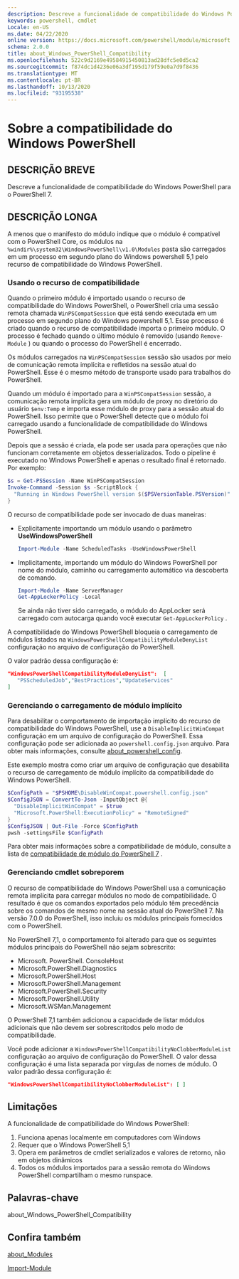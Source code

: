 ```yaml
---
description: Descreve a funcionalidade de compatibilidade do Windows PowerShell para o PowerShell 7.
keywords: powershell, cmdlet
Locale: en-US
ms.date: 04/22/2020
online version: https://docs.microsoft.com/powershell/module/microsoft.powershell.core/about/about_windows_powershell_compatibility?view=powershell-7.1&WT.mc_id=ps-gethelp
schema: 2.0.0
title: about_Windows_PowerShell_Compatibility
ms.openlocfilehash: 522c9d2169e49584915450813ad28dfc5e0d5ca2
ms.sourcegitcommit: f874dc1d4236e06a3df195d179f59e0a7d9f8436
ms.translationtype: MT
ms.contentlocale: pt-BR
ms.lasthandoff: 10/13/2020
ms.locfileid: "93195538"
---
```

# <a name="about-windows-powershell-compatibility"></a>Sobre a compatibilidade do Windows PowerShell

## <a name="short-description"></a>DESCRIÇÃO BREVE

Descreve a funcionalidade de compatibilidade do Windows PowerShell para o PowerShell 7.

## <a name="long-description"></a>DESCRIÇÃO LONGA

A menos que o manifesto do módulo indique que o módulo é compatível com o PowerShell Core, os módulos na `%windir%\system32\WindowsPowerShell\v1.0\Modules` pasta são carregados em um processo em segundo plano do Windows powershell 5,1 pelo recurso de compatibilidade do Windows PowerShell.

### <a name="using-the-compatibility-feature"></a>Usando o recurso de compatibilidade

Quando o primeiro módulo é importado usando o recurso de compatibilidade do Windows PowerShell, o PowerShell cria uma sessão remota chamada `WinPSCompatSession` que está sendo executada em um processo em segundo plano do Windows powershell 5,1. Esse processo é criado quando o recurso de compatibilidade importa o primeiro módulo. O processo é fechado quando o último módulo é removido (usando `Remove-Module` ) ou quando o processo do PowerShell é encerrado.

Os módulos carregados na `WinPSCompatSession` sessão são usados por meio de comunicação remota implícita e refletidos na sessão atual do PowerShell. Esse é o mesmo método de transporte usado para trabalhos do PowerShell.

Quando um módulo é importado para a `WinPSCompatSession` sessão, a comunicação remota implícita gera um módulo de proxy no diretório do usuário `$env:Temp` e importa esse módulo de proxy para a sessão atual do PowerShell. Isso permite que o PowerShell detecte que o módulo foi carregado usando a funcionalidade de compatibilidade do Windows PowerShell.

Depois que a sessão é criada, ela pode ser usada para operações que não funcionam corretamente em objetos desserializados. Todo o pipeline é executado no Windows PowerShell e apenas o resultado final é retornado. Por exemplo:

```powershell
$s = Get-PSSession -Name WinPSCompatSession
Invoke-Command -Session $s -ScriptBlock {
  "Running in Windows PowerShell version $($PSVersionTable.PSVersion)"
}
```

O recurso de compatibilidade pode ser invocado de duas maneiras:

- Explicitamente importando um módulo usando o parâmetro **UseWindowsPowerShell**

   ```powershell
   Import-Module -Name ScheduledTasks -UseWindowsPowerShell
   ```

- Implicitamente, importando um módulo do Windows PowerShell por nome do módulo, caminho ou carregamento automático via descoberta de comando.

   ```powershell
   Import-Module -Name ServerManager
   Get-AppLockerPolicy -Local
   ```

   Se ainda não tiver sido carregado, o módulo do AppLocker será carregado com autocarga quando você executar  `Get-AppLockerPolicy` .

A compatibilidade do Windows PowerShell bloqueia o carregamento de módulos listados na `WindowsPowerShellCompatibilityModuleDenyList` configuração no arquivo de configuração do PowerShell.

O valor padrão dessa configuração é:

```json
"WindowsPowerShellCompatibilityModuleDenyList":  [
   "PSScheduledJob","BestPractices","UpdateServices"
]
```

### <a name="managing-implicit-module-loading"></a>Gerenciando o carregamento de módulo implícito

Para desabilitar o comportamento de importação implícito do recurso de compatibilidade do Windows PowerShell, use a `DisableImplicitWinCompat` configuração em um arquivo de configuração do PowerShell. Essa configuração pode ser adicionada ao `powershell.config.json` arquivo. Para obter mais informações, consulte [about_powershell_config](about_powershell_config.md).

Este exemplo mostra como criar um arquivo de configuração que desabilita o recurso de carregamento de módulo implícito da compatibilidade do Windows PowerShell.

```powershell
$ConfigPath = "$PSHOME\DisableWinCompat.powershell.config.json"
$ConfigJSON = ConvertTo-Json -InputObject @{
  "DisableImplicitWinCompat" = $true
  "Microsoft.PowerShell:ExecutionPolicy" = "RemoteSigned"
}
$ConfigJSON | Out-File -Force $ConfigPath
pwsh -settingsFile $ConfigPath
```

Para obter mais informações sobre a compatibilidade de módulo, consulte a lista de [compatibilidade de módulo do PowerShell 7](https://aka.ms/PSModuleCompat) .

### <a name="managing-cmdlet-clobbering"></a>Gerenciando cmdlet sobreporem

O recurso de compatibilidade do Windows PowerShell usa a comunicação remota implícita para carregar módulos no modo de compatibilidade. O resultado é que os comandos exportados pelo módulo têm precedência sobre os comandos de mesmo nome na sessão atual do PowerShell 7. Na versão 7.0.0 do PowerShell, isso incluiu os módulos principais fornecidos com o PowerShell.

No PowerShell 7,1, o comportamento foi alterado para que os seguintes módulos principais do PowerShell não sejam sobrescrito:

- Microsoft. PowerShell. ConsoleHost
- Microsoft.PowerShell.Diagnostics
- Microsoft.PowerShell.Host
- Microsoft.PowerShell.Management
- Microsoft.PowerShell.Security
- Microsoft.PowerShell.Utility
- Microsoft.WSMan.Management

O PowerShell 7,1 também adicionou a capacidade de listar módulos adicionais que não devem ser sobrescritodos pelo modo de compatibilidade.

Você pode adicionar a `WindowsPowerShellCompatibilityNoClobberModuleList` configuração ao arquivo de configuração do PowerShell. O valor dessa configuração é uma lista separada por vírgulas de nomes de módulo. O valor padrão dessa configuração é:

```json
"WindowsPowerShellCompatibilityNoClobberModuleList": [ ]
```

## <a name="limitations"></a>Limitações

A funcionalidade de compatibilidade do Windows PowerShell:

1. Funciona apenas localmente em computadores com Windows
1. Requer que o Windows PowerShell 5,1
1. Opera em parâmetros de cmdlet serializados e valores de retorno, não em objetos dinâmicos
1. Todos os módulos importados para a sessão remota do Windows PowerShell compartilham o mesmo runspace.

## <a name="keywords"></a>Palavras-chave

about_Windows_PowerShell_Compatibility

## <a name="see-also"></a>Confira também

[about_Modules](about_Modules.md)

[Import-Module](xref:Microsoft.PowerShell.Core.Import-Module)

